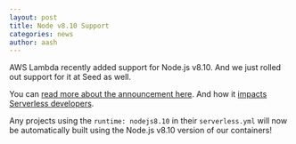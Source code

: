 ```yaml
---
layout: post
title: Node v8.10 Support
categories: news
author: aash
---
```


AWS Lambda recently added support for Node.js v8.10. And we just rolled out support for it at Seed as well.

You can [read more about the announcement here](https://aws.amazon.com/about-aws/whats-new/2018/04/aws-lambda-supports-nodejs/). And how it [impacts Serverless developers](https://serverless.com/blog/aws-lambda-node-8-support-what-changes-serverless-developers/).

Any projects using the `runtime: nodejs8.10` in their `serverless.yml` will now be automatically built using the Node.js v8.10 version of our containers!
